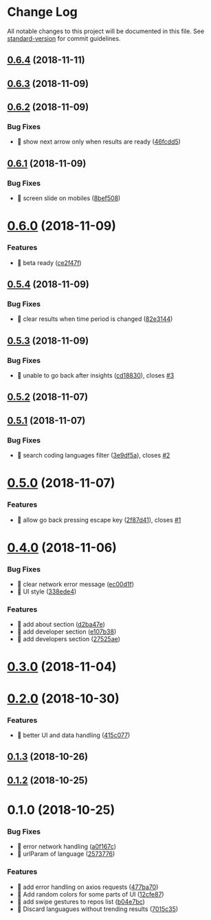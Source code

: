 # Change Log

All notable changes to this project will be documented in this file. See [standard-version](https://github.com/conventional-changelog/standard-version) for commit guidelines.

<a name="0.6.4"></a>
## [0.6.4](https://github.com/zircleui/github-trending-plus/compare/v0.6.3...v0.6.4) (2018-11-11)



<a name="0.6.3"></a>
## [0.6.3](https://github.com/zircleui/github-trending-plus/compare/v0.6.2...v0.6.3) (2018-11-09)



<a name="0.6.2"></a>
## [0.6.2](https://github.com/zircleui/github-trending-plus/compare/v0.6.1...v0.6.2) (2018-11-09)


### Bug Fixes

* 🐛 show next arrow only when results are ready ([46fcdd5](https://github.com/zircleui/github-trending-plus/commit/46fcdd5))



<a name="0.6.1"></a>
## [0.6.1](https://github.com/zircleui/github-trending-plus/compare/v0.6.0...v0.6.1) (2018-11-09)


### Bug Fixes

* 🐛 screen slide on mobiles ([8bef508](https://github.com/zircleui/github-trending-plus/commit/8bef508))



<a name="0.6.0"></a>
# [0.6.0](https://github.com/zircleui/github-trending-plus/compare/v0.5.4...v0.6.0) (2018-11-09)


### Features

* 🎸 beta ready ([ce2f47f](https://github.com/zircleui/github-trending-plus/commit/ce2f47f))



<a name="0.5.4"></a>
## [0.5.4](https://github.com/zircleui/github-trending-plus/compare/v0.5.3...v0.5.4) (2018-11-09)


### Bug Fixes

* 🐛 clear results when time period is changed ([82e3144](https://github.com/zircleui/github-trending-plus/commit/82e3144))



<a name="0.5.3"></a>
## [0.5.3](https://github.com/zircleui/github-trending-plus/compare/v0.5.2...v0.5.3) (2018-11-09)


### Bug Fixes

* 🐛 unable to go back after insights ([cd18830](https://github.com/zircleui/github-trending-plus/commit/cd18830)), closes [#3](https://github.com/zircleui/github-trending-plus/issues/3)



<a name="0.5.2"></a>
## [0.5.2](https://github.com/zircleui/github-trending-plus/compare/v0.5.1...v0.5.2) (2018-11-07)



<a name="0.5.1"></a>
## [0.5.1](https://github.com/zircleui/github-trending-plus/compare/v0.5.0...v0.5.1) (2018-11-07)


### Bug Fixes

* 🐛 search coding languages filter ([3e9df5a](https://github.com/zircleui/github-trending-plus/commit/3e9df5a)), closes [#2](https://github.com/zircleui/github-trending-plus/issues/2)



<a name="0.5.0"></a>
# [0.5.0](https://github.com/zircleui/github-trending-plus/compare/v0.4.0...v0.5.0) (2018-11-07)


### Features

* 🎸 allow go back pressing escape key ([2f87d41](https://github.com/zircleui/github-trending-plus/commit/2f87d41)), closes [#1](https://github.com/zircleui/github-trending-plus/issues/1)



<a name="0.4.0"></a>
# [0.4.0](https://github.com/zircleui/github-trending-plus/compare/v0.3.0...v0.4.0) (2018-11-06)


### Bug Fixes

* 🐛 clear network error message ([ec00d1f](https://github.com/zircleui/github-trending-plus/commit/ec00d1f))
* 🐛 UI style ([338ede4](https://github.com/zircleui/github-trending-plus/commit/338ede4))


### Features

* 🎸 add about section ([d2ba47e](https://github.com/zircleui/github-trending-plus/commit/d2ba47e))
* 🎸 add developer section ([e107b38](https://github.com/zircleui/github-trending-plus/commit/e107b38))
* 🎸 add developers section ([27525ae](https://github.com/zircleui/github-trending-plus/commit/27525ae))



<a name="0.3.0"></a>
# [0.3.0](https://github.com/zircleui/github-trending-plus/compare/v0.2.0...v0.3.0) (2018-11-04)



<a name="0.2.0"></a>
# [0.2.0](https://github.com/zircleui/github-trending-plus/compare/v0.1.3...v0.2.0) (2018-10-30)


### Features

* 🎸 better UI and data handling ([415c077](https://github.com/zircleui/github-trending-plus/commit/415c077))



<a name="0.1.3"></a>
## [0.1.3](https://github.com/zircleui/github-trending-plus/compare/v0.1.2...v0.1.3) (2018-10-26)



<a name="0.1.2"></a>
## [0.1.2](https://github.com/zircleui/github-trending-plus/compare/v0.1.0...v0.1.2) (2018-10-25)



<a name="0.1.0"></a>
# 0.1.0 (2018-10-25)


### Bug Fixes

* 🐛 error network handling ([a0f167c](https://github.com/zircleui/github-trending-plus/commit/a0f167c))
* 🐛 urlParam of language ([2573776](https://github.com/zircleui/github-trending-plus/commit/2573776))


### Features

* 🎸 add error handling on axios requests ([477ba70](https://github.com/zircleui/github-trending-plus/commit/477ba70))
* 🎸 Add random colors for some parts of UI ([12cfe87](https://github.com/zircleui/github-trending-plus/commit/12cfe87))
* 🎸 add swipe gestures to repos list ([b04e7bc](https://github.com/zircleui/github-trending-plus/commit/b04e7bc))
* 🎸 Discard languagues without trending results ([7015c35](https://github.com/zircleui/github-trending-plus/commit/7015c35))
